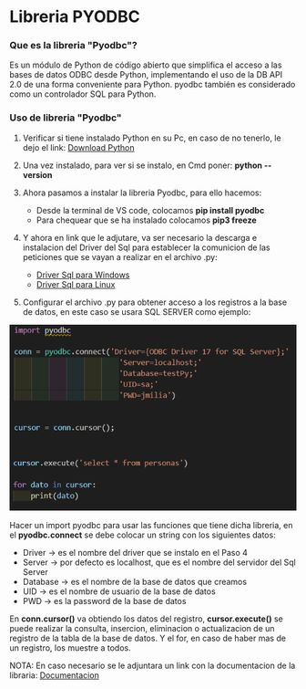# Libreria PYODBC
### Que es la libreria "Pyodbc"?
Es un módulo de Python de código abierto que simplifica el acceso a 
las bases de datos ODBC desde Python, implementando el uso de la 
DB API 2.0 de una forma conveniente para Python. pyodbc también es 
considerado como un controlador SQL para Python.
### Uso de libreria "Pyodbc"
1. Verificar si tiene instalado Python en su Pc, en caso de no tenerlo,
   le dejo el link: [Download Python](https://www.python.org/downloads)
2. Una vez instalado, para ver si se instalo, en Cmd poner: **python 
--version** 
3. Ahora pasamos a instalar la libreria Pyodbc, para ello hacemos:
	* Desde la terminal de VS code, colocamos **pip install pyodbc**
	* Para chequear que se ha instalado colocamos **pip3 freeze**
4. Y ahora en link que le adjutare, va ser necesario la descarga e 
instalacion del Driver del Sql para establecer la comunicion de las 
peticiones que se vayan a realizar en el archivo .py: 
	* [Driver Sql para Windows](https://docs.microsoft.com/en-us/sql/connect/odbc/windows/system-requirements-installation-and-driver-files?view=sql-server-ver15#installing-microsoft-odbc-driver-for-sql-server) 
	* [Driver Sql para Linux](https://docs.microsoft.com/en-us/sql/connect/odbc/linux-mac/installing-the-microsoft-odbc-driver-for-sql-server?view=sql-server-ver15) 

5. Configurar el archivo .py para obtener acceso a los registros a la 
base de datos, en este caso se usara SQL SERVER como ejemplo:

![](img/config.png "Configuracion del archivo .py")

Hacer un import pyodbc para usar las funciones que tiene dicha libreria, 
en el **pyodbc.connect** se debe colocar un string con los siguientes datos: 
* Driver -> es el nombre del driver que se instalo en el Paso 4 
* Server -> por defecto es localhost, que es el nombre del servidor 
	  del Sql Server
* Database -> es el nombre de la base de datos que creamos
* UID -> es el nombre de usuario de la base de datos
* PWD -> es la password de la base de datos

En **conn.cursor()** va obtiendo los datos del registro, **cursor.execute()**
se puede realizar la consulta, insercion, eliminacion o actualizacion de
un registro de la tabla de la base de datos.
Y el for, en caso de haber mas de un registro, los muestre a todos.

NOTA: En caso necesario se le adjuntara un link con la documentacion de 
la libraria: [Documentacion](https://github.com/mkleehammer/pyodbc/wiki)
